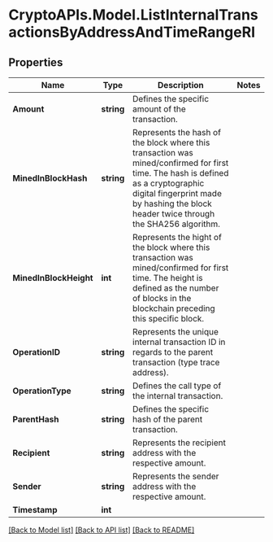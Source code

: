 # CryptoAPIs.Model.ListInternalTransactionsByAddressAndTimeRangeRI

## Properties

Name | Type | Description | Notes
------------ | ------------- | ------------- | -------------
**Amount** | **string** | Defines the specific amount of the transaction. | 
**MinedInBlockHash** | **string** | Represents the hash of the block where this transaction was mined/confirmed for first time. The hash is defined as a cryptographic digital fingerprint made by hashing the block header twice through the SHA256 algorithm. | 
**MinedInBlockHeight** | **int** | Represents the hight of the block where this transaction was mined/confirmed for first time. The height is defined as the number of blocks in the blockchain preceding this specific block. | 
**OperationID** | **string** | Represents the unique internal transaction ID in regards to the parent transaction (type trace address). | 
**OperationType** | **string** | Defines the call type of the internal transaction. | 
**ParentHash** | **string** | Defines the specific hash of the parent transaction. | 
**Recipient** | **string** | Represents the recipient address with the respective amount. | 
**Sender** | **string** | Represents the sender address with the respective amount. | 
**Timestamp** | **int** |  | 

[[Back to Model list]](../README.md#documentation-for-models) [[Back to API list]](../README.md#documentation-for-api-endpoints) [[Back to README]](../README.md)

